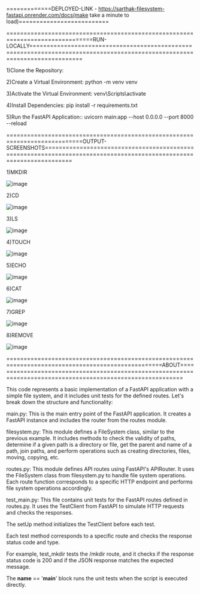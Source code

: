 =============DEPLOYED-LINK - https://sarthak-filesystem-fastapi.onrender.com/docs(make take a minute to load)==========================


===============================================================================RUN-LOCALLY===========================================================================================================================

1)Clone the Repository:

2)Create a Virtual Environment: python -m venv venv

3)Activate the Virtual Environment: venv\Scripts\activate

4)Install Dependencies: pip install -r requirements.txt

5)Run the FastAPI Application:: uvicorn main:app --host 0.0.0.0 --port 8000 --reload







============================================================================OUTPUT-SCREENSHOTS====================================================================================================================

1)MKDIR

![image](https://github.com/sarthak37/memory-fastapi/assets/52873771/97d4ecf7-f11b-4a28-8dac-5376621357f0)

2)CD

![image](https://github.com/sarthak37/memory-fastapi/assets/52873771/86cfda23-bd68-4359-9390-8a5fa80a1eeb)

3)LS

![image](https://github.com/sarthak37/memory-fastapi/assets/52873771/259f4b59-d48b-469d-b0db-fa8471424a0e)

4)TOUCH

![image](https://github.com/sarthak37/memory-fastapi/assets/52873771/e3f2d95b-b2df-413e-8198-733d948769a4)

5)ECHO

![image](https://github.com/sarthak37/memory-fastapi/assets/52873771/96cdaa08-6fed-4b91-b62c-03d97cccaf44)

6)CAT

![image](https://github.com/sarthak37/memory-fastapi/assets/52873771/219dfcd8-14f5-4694-9d2c-4feca7397d60)

7)GREP

![image](https://github.com/sarthak37/memory-fastapi/assets/52873771/2e2ed7a1-b67c-4acd-839e-910fd649add7)


8)REMOVE

![image](https://github.com/sarthak37/memory-fastapi/assets/52873771/97d26961-31e8-4804-a4ed-8515522049a3)


===================================================================================================ABOUT=============================================================================================================

This code represents a basic implementation of a FastAPI application with a simple file system, and it includes unit tests for the defined routes. Let's break down the structure and functionality:

main.py: This is the main entry point of the FastAPI application. It creates a FastAPI instance and includes the router from the routes module.

filesystem.py: This module defines a FileSystem class, similar to the previous example. It includes methods to check the validity of paths, determine if a given path is a directory or file, get the parent and name of a path, join paths, and perform operations such as creating directories, files, moving, copying, etc.

routes.py: This module defines API routes using FastAPI's APIRouter. It uses the FileSystem class from filesystem.py to handle file system operations. Each route function corresponds to a specific HTTP endpoint and performs file system operations accordingly.

test_main.py: This file contains unit tests for the FastAPI routes defined in routes.py. It uses the TestClient from FastAPI to simulate HTTP requests and checks the responses.

The setUp method initializes the TestClient before each test.

Each test method corresponds to a specific route and checks the response status code and type.

For example, test_mkdir tests the /mkdir route, and it checks if the response status code is 200 and if the JSON response matches the expected message.

The __name__ == '__main__' block runs the unit tests when the script is executed directly.






